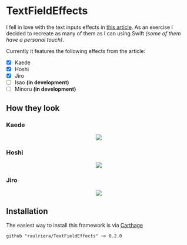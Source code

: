 # TextFieldEffects

I fell in love with the text inputs effects in [this article](http://tympanus.net/codrops/2015/01/08/inspiration-text-input-effects/). As an exercise I decided to recreate as many of them as I can using Swift *(some of them have a personal touch)*.

Currently it features the following effects from the article:

- [x] Kaede
- [x] Hoshi
- [x] Jiro
- [ ] Isao **(in development)**
- [ ] Minoru **(in development)**

## How they look

### Kaede
<p align="center">
<img src="https://raw.githubusercontent.com/raulriera/TextFieldEffects/master/Screenshots/Kaede.gif" />
</p>

### Hoshi
<p align="center">
<img src="https://raw.githubusercontent.com/raulriera/TextFieldEffects/master/Screenshots/Hoshi.gif" />
</p>

### Jiro
<p align="center">
<img src="https://raw.githubusercontent.com/raulriera/TextFieldEffects/master/Screenshots/Jiro.gif" />
</p>

## Installation

The easiest way to install this framework is via [Carthage](https://github.com/Carthage/Carthage)

```
github "raulriera/TextFieldEffects" ~> 0.2.0
```
